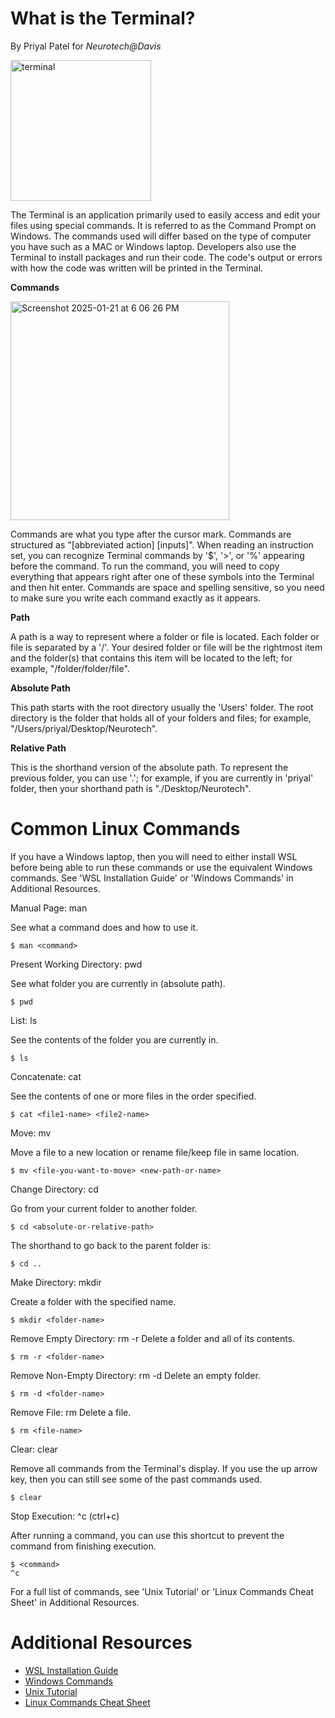 # What is the Terminal?

By Priyal Patel for _Neurotech@Davis_

<img width="225" alt="terminal" src="https://github.com/user-attachments/assets/c6b8b932-01b7-4194-ae33-b34f29b7bb38" />

The Terminal is an application primarily used to easily access and edit your files using special commands. It is referred to as the Command Prompt on Windows. The commands used will differ based on the type of computer you have such as a MAC or Windows laptop. Developers also use the Terminal to install packages and run their code. The code's output or errors with how the code was written will be printed in the Terminal.

**Commands**

<img width="350" alt="Screenshot 2025-01-21 at 6 06 26 PM" src="https://github.com/user-attachments/assets/c249d6fe-1b61-4599-a913-bc874ab6af8c" />

Commands are what you type after the cursor mark. Commands are structured as "[abbreviated action] [inputs]". When reading an instruction set, you can recognize Terminal commands by '$', '>', or '%' appearing before the command. To run the command, you will need to copy everything that appears right after one of these symbols into the Terminal and then hit enter. Commands are space and spelling sensitive, so you need to make sure you write each command exactly as it appears.

**Path**

A path is a way to represent where a folder or file is located. Each folder or file is separated by a '/'. Your desired folder or file will be the rightmost item and the folder(s) that contains this item will be located to the left; for example, "/folder/folder/file".

**Absolute Path**

This path starts with the root directory usually the 'Users' folder. The root directory is the folder that holds all of your folders and files; for example, "/Users/priyal/Desktop/Neurotech".

**Relative Path**

This is the shorthand version of the absolute path. To represent the previous folder, you can use '.'; for example, if you are currently in 'priyal' folder, then your shorthand path is "./Desktop/Neurotech".

# Common Linux Commands

If you have a Windows laptop, then you will need to either install WSL before being able to run these commands or use the equivalent Windows commands. See 'WSL Installation Guide' or 'Windows Commands' in Additional Resources.

Manual Page: man

See what a command does and how to use it.

```
$ man <command>
```

Present Working Directory: pwd

See what folder you are currently in (absolute path).

```
$ pwd
```

List: ls

See the contents of the folder you are currently in.

```
$ ls
```

Concatenate: cat

See the contents of one or more files in the order specified.

```
$ cat <file1-name> <file2-name>
```

Move: mv

Move a file to a new location or rename file/keep file in same location.

```
$ mv <file-you-want-to-move> <new-path-or-name>
```

Change Directory: cd

Go from your current folder to another folder.

```
$ cd <absolute-or-relative-path>
```

The shorthand to go back to the parent folder is:

```
$ cd ..
```

Make Directory: mkdir

Create a folder with the specified name.

```
$ mkdir <folder-name>
```

Remove Empty Directory: rm -r
Delete a folder and all of its contents.

```
$ rm -r <folder-name>
```

Remove Non-Empty Directory: rm -d
Delete an empty folder.

```
$ rm -d <folder-name>
```

Remove File: rm
Delete a file.

```
$ rm <file-name>
```

Clear: clear

Remove all commands from the Terminal's display. If you use the up arrow key, then you can still see some of the past commands used.

```
$ clear
```

Stop Execution: ^c (ctrl+c)

After running a command, you can use this shortcut to prevent the command from finishing execution.

```
$ <command>
^c
```

For a full list of commands, see 'Unix Tutorial' or 'Linux Commands Cheat Sheet' in Additional Resources.

# Additional Resources

- [WSL Installation Guide](https://learn.microsoft.com/en-us/windows/wsl/install)
- [Windows Commands](https://learn.microsoft.com/en-us/windows-server/administration/windows-commands/windows-commands)
- [Unix Tutorial](https://info-ee.surrey.ac.uk/Teaching/Unix/index.html)
- [Linux Commands Cheat Sheet](https://www.geeksforgeeks.org/linux-commands-cheat-sheet/)
